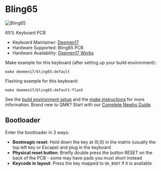 # Bling65

![Bling65](https://i.imgur.com/qhlkSde.png)

65% Keyboard PCB

* Keyboard Maintainer: [Deemen17](https://github.com/Deemen17)
* Hardware Supported: Bling65 PCB
* Hardware Availability: [Deemen17 Works](https://www.facebook.com/deemen17)

Make example for this keyboard (after setting up your build environment):

    make deemen17/bling65:default

Flashing example for this keyboard:

    make deemen17/bling65:default:flash

See the [build environment setup](https://docs.qmk.fm/#/getting_started_build_tools) and the [make instructions](https://docs.qmk.fm/#/getting_started_make_guide) for more information. Brand new to QMK? Start with our [Complete Newbs Guide](https://docs.qmk.fm/#/newbs).

## Bootloader

Enter the bootloader in 3 ways:

* **Bootmagic reset**: Hold down the key at (0,0) in the matrix (usually the top left key or Escape) and plug in the keyboard
* **Physical reset button**: Briefly double press the button RESET on the back of the PCB - some may have pads you must short instead
* **Keycode in layout**: Press the key mapped to `QK_BOOT` if it is available
